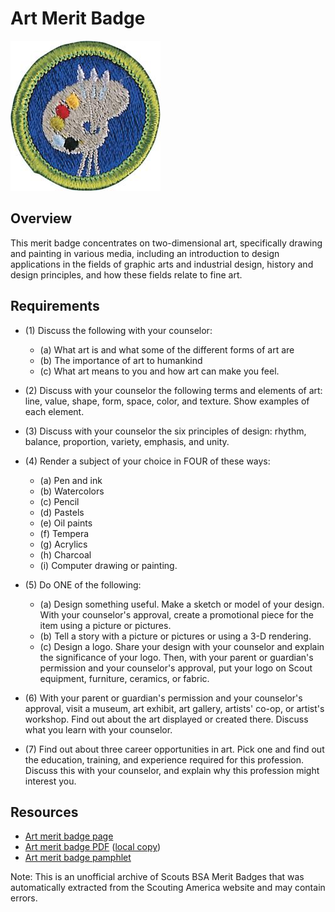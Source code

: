 

# Art Merit Badge

![Art Merit Badge](images/art-merit-badge.jpg)

## Overview



This merit badge concentrates on two-dimensional art, specifically drawing and painting in various media, including an introduction to design applications in the fields of graphic arts and industrial design, history and design principles, and how these fields relate to fine art.

## Requirements

* (1) Discuss the following with your counselor:
    * (a) What art is and what some of the different forms of art are
    * (b) The importance of art to humankind
    * (c) What art means to you and how art can make you feel.


* (2) Discuss with your counselor the following terms and elements of art: line, value, shape, form, space, color, and texture. Show examples of each element.
* (3) Discuss with your counselor the six principles of design: rhythm, balance, proportion, variety, emphasis, and unity.
* (4) Render a subject of your choice in FOUR of these ways:
    * (a) Pen and ink
    * (b) Watercolors
    * (c) Pencil
    * (d) Pastels
    * (e) Oil paints
    * (f) Tempera
    * (g) Acrylics
    * (h) Charcoal
    * (i) Computer drawing or painting.


* (5) Do ONE of the following:
    * (a) Design something useful. Make a sketch or model of your design. With your counselor's approval, create a promotional piece for the item using a picture or pictures.
    * (b) Tell a story with a picture or pictures or using a 3-D rendering.
    * (c) Design a logo. Share your design with your counselor and explain the significance of your logo. Then, with your parent or guardian's permission and your counselor's approval, put your logo on Scout equipment, furniture, ceramics, or fabric.


* (6) With your parent or guardian's permission and your counselor's approval, visit a museum, art exhibit, art gallery, artists' co-op, or artist's workshop. Find out about the art displayed or created there. Discuss what you learn with your counselor.
* (7) Find out about three career opportunities in art. Pick one and find out the education, training, and experience required for this profession. Discuss this with your counselor, and explain why this profession might interest you.


## Resources

- [Art merit badge page](https://www.scouting.org/merit-badges/art/)
- [Art merit badge PDF](https://filestore.scouting.org/filestore/Merit_Badge_ReqandRes/Art.pdf) ([local copy](files/art-merit-badge.pdf))
- [Art merit badge pamphlet](https://www.scoutshop.org/art-merit-badge-pamphlet-655138.html)

Note: This is an unofficial archive of Scouts BSA Merit Badges that was automatically extracted from the Scouting America website and may contain errors.